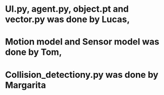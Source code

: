 #
#
# UI.py, agent.py, object.pt and vector.py was done by Lucas,
# Motion model and Sensor model was done by Tom,
# Collision_detectiony.py was done by Margarita
#
#
